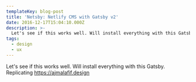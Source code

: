 ```yaml
---
templateKey: blog-post
title: 'Netsby: Netlify CMS with Gatsby v2'
date: 2016-12-17T15:04:10.000Z
description: >-
  Let's see if this works well. Will install everything with this Gatsby.
tags:
  - design
  - ux
---
```

Let's see if this works well. Will install everything with this Gatsby. Replicating https://ajmalafif.design

